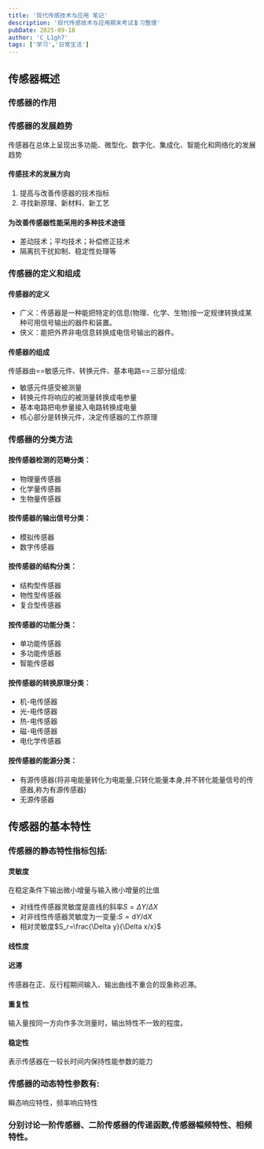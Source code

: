 ```yaml
---
title: '现代传感技术与应用 笔记'
description: '现代传感技术与应用期末考试复习整理'
pubDate: 2025-09-18
author: 'C_L1gh7'
tags: ['学习','日常生活']
---
```


## 传感器概述

### 传感器的作用

### 传感器的发展趋势

传感器在总体上呈现出多功能、微型化、数字化、集成化、智能化和网络化的发展趋势

#### 传感技术的发展方向

1. 提高与改善传感器的技术指标
2. 寻找新原理、新材料、新工艺

#### 为改善传感器性能采用的多种技术途径

* 差动技术；平均技术；补偿修正技术
* 隔离抗干扰抑制、稳定性处理等

### 传感器的定义和组成

#### 传感器的定义

* 广义：传感器是一种能把特定的信息(物理、化学、生物)按一定规律转换成某种可用信号输出的器件和装置。
* 侠义：能把外界非电信息转换成电信号输出的器件。

#### 传感器的组成

传感器由==敏感元件、转换元件、基本电路==三部分组成:

* 敏感元件感受被测量
* 转换元件将响应的被测量转换成电参量
* 基本电路把电参量接入电路转换成电量
* 核心部分是转换元件，决定传感器的工作原理

### 传感器的分类方法

#### 按传感器检测的范畴分类：

* 物理量传感器
* 化学量传感器
* 生物量传感器

#### 按传感器的输出信号分类：

* 模拟传感器
* 数字传感器

#### 按传感器的结构分类：

* 结构型传感器
* 物性型传感器
* 复合型传感器

#### 按传感器的功能分类：

* 单功能传感器
* 多功能传感器
* 智能传感器

#### 按传感器的转换原理分类：

* 机-电传感器
* 光-电传感器
* 热-电传感器
* 磁-电传感器
* 电化学传感器

#### 按传感器的能源分类：

* 有源传感器(将非电能量转化为电能量,只转化能量本身,并不转化能量信号的传感器,称为有源传感器)
* 无源传感器

## 传感器的基本特性

### 传感器的静态特性指标包括:

#### 灵敏度

在稳定条件下输出微小增量与输入微小增量的比值

* 对线性传感器灵敏度是直线的斜率$S=\Delta Y/\Delta X$
* 对非线性传感器灵敏度为一变量:$S=\mathrm{d}Y/\mathrm{d}X$
* 相对灵敏度$S_r=\frac{\Delta y}{\Delta x/x}$

#### 线性度

#### 迟滞

传感器在正、反行程期间输入、输出曲线不重合的现象称迟滞。

#### 重复性

输入量按同一方向作多次测量时，输出特性不一致的程度。

#### 稳定性

表示传感器在一较长时间内保持性能参数的能力

### 传感器的动态特性参数有:

瞬态响应特性，频率响应特性

### 分别讨论一阶传感器、二阶传感器的传递函数,传感器幅频特性、相频特性。
